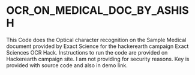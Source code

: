 # OCR_ON_MEDICAL_DOC_BY_ASHISH
This Code does the Optical character recognition on the Sample Medical document provided by Exact Science for the hackerearth campaign Exact Sciences OCR Hack.
Instructions to run the code are provided on Hackerearth campaign site.
I am not providing for security reasons.
Key is provided with source code and also in demo link.
